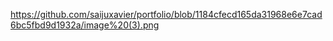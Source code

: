 https://github.com/saijuxavier/portfolio/blob/1184cfecd165da31968e6e7cad6bc5fbd9d1932a/image%20(3).png
